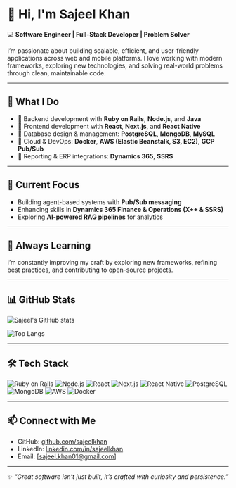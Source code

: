 # 👋 Hi, I'm Sajeel Khan  

💻 **Software Engineer | Full-Stack Developer | Problem Solver**  

I’m passionate about building scalable, efficient, and user-friendly applications across web and mobile platforms. I love working with modern frameworks, exploring new technologies, and solving real-world problems through clean, maintainable code.  

---

## 🚀 What I Do  
- 🔹 Backend development with **Ruby on Rails**, **Node.js**, and **Java**  
- 🔹 Frontend development with **React**, **Next.js**, and **React Native**  
- 🔹 Database design & management: **PostgreSQL**, **MongoDB**, **MySQL**  
- 🔹 Cloud & DevOps: **Docker**, **AWS (Elastic Beanstalk, S3, EC2)**, **GCP Pub/Sub**  
- 🔹 Reporting & ERP integrations: **Dynamics 365**, **SSRS**  

---

## 📌 Current Focus  
- Building agent-based systems with **Pub/Sub messaging**  
- Enhancing skills in **Dynamics 365 Finance & Operations (X++ & SSRS)**  
- Exploring **AI-powered RAG pipelines** for analytics  

---

## 🌱 Always Learning  
I’m constantly improving my craft by exploring new frameworks, refining best practices, and contributing to open-source projects.  

---

## 📊 GitHub Stats  

![Sajeel's GitHub stats](https://github-readme-stats.vercel.app/api?username=sajeelkhan&show_icons=true&theme=tokyonight)  

![Top Langs](https://github-readme-stats.vercel.app/api/top-langs/?username=sajeelkhan&layout=compact&theme=tokyonight)  

---

## 🛠️ Tech Stack  

![Ruby on Rails](https://img.shields.io/badge/Ruby_on_Rails-CC0000?style=for-the-badge&logo=rubyonrails&logoColor=white)
![Node.js](https://img.shields.io/badge/Node.js-339933?style=for-the-badge&logo=node.js&logoColor=white)
![React](https://img.shields.io/badge/React-20232a?style=for-the-badge&logo=react&logoColor=61dafb)
![Next.js](https://img.shields.io/badge/Next.js-000000?style=for-the-badge&logo=nextdotjs&logoColor=white)
![React Native](https://img.shields.io/badge/React_Native-61DAFB?style=for-the-badge&logo=react&logoColor=black)
![PostgreSQL](https://img.shields.io/badge/PostgreSQL-316192?style=for-the-badge&logo=postgresql&logoColor=white)
![MongoDB](https://img.shields.io/badge/MongoDB-4EA94B?style=for-the-badge&logo=mongodb&logoColor=white)
![AWS](https://img.shields.io/badge/AWS-232F3E?style=for-the-badge&logo=amazonaws&logoColor=white)
![Docker](https://img.shields.io/badge/Docker-2496ED?style=for-the-badge&logo=docker&logoColor=white)

---

## 📫 Connect with Me  

- GitHub: [github.com/sajeelkhan](https://github.com/sajeelkhan)  
- LinkedIn: [linkedin.com/in/sajeelkhan](#) <!-- Replace with your real link -->  
- Email: [sajeel.khan01@gmail.com]<!-- Add your professional email here -->  

---

✨ *“Great software isn’t just built, it’s crafted with curiosity and persistence.”*  
